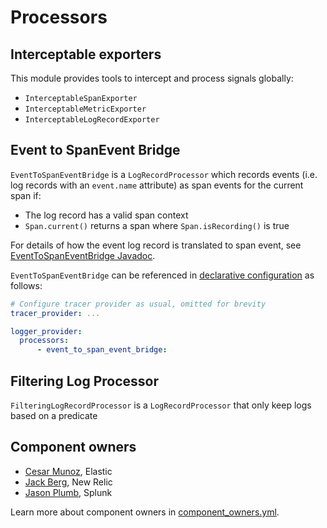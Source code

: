 # Processors

## Interceptable exporters

This module provides tools to intercept and process signals globally:

* `InterceptableSpanExporter`
* `InterceptableMetricExporter`
* `InterceptableLogRecordExporter`

## Event to SpanEvent Bridge

`EventToSpanEventBridge` is a `LogRecordProcessor` which records events (i.e. log records with an `event.name` attribute) as span events for the current span if:

* The log record has a valid span context
* `Span.current()` returns a span where `Span.isRecording()` is true

For details of how the event log record is translated to span event, see [EventToSpanEventBridge Javadoc](./src/main/java/io/opentelemetry/contrib/eventbridge/EventToSpanEventBridge.java).

`EventToSpanEventBridge` can be referenced in [declarative configuration](https://opentelemetry.io/docs/languages/java/configuration/#declarative-configuration) as follows:

```yaml
# Configure tracer provider as usual, omitted for brevity
tracer_provider: ...

logger_provider:
  processors:
      - event_to_span_event_bridge:
```

## Filtering Log Processor

`FilteringLogRecordProcessor` is a `LogRecordProcessor` that only keep logs  based on a predicate

## Component owners

- [Cesar Munoz](https://github.com/LikeTheSalad), Elastic
- [Jack Berg](https://github.com/jack-berg), New Relic
- [Jason Plumb](https://github.com/breedx-splk), Splunk

Learn more about component owners in [component_owners.yml](../.github/component_owners.yml).
